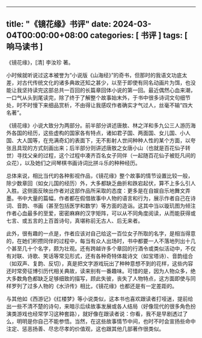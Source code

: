 
---
title: "《镜花缘》书评"
date: 2024-03-04T00:00:00+08:00
categories: [ 书评 ]
tags: [ 响马读书 ]
---

 《镜花缘》，[清] 李汝珍 著。

小时候就听说过这本被誉为“小说版《山海经》”的奇书，但那时的我语文功底太差，对古代传统文化的诸多典故还知之甚少，以至于即使有同名动画片为饵，也没能让我坚持读完这部总共一百回的长篇章回体小说的第一回。最近偶然心血来潮，一口气从头到尾读完，除了终于了解整个故事始末外，于书中很多诗词文句细节处，时不时慢下来细品赏析，不由得让我感叹作者确实才气过人，丝毫不输“四大名著”。

《镜花缘》小说大致分为两部分。前半部分讲述唐敖、林之洋和多九公三人游历海外各国的经历，这些虚构的国家各有特点，诸如君子国、两面国、女儿国、小人国、大人国等，在充满奇幻的表面下，无不影射人世间种种人性的某个方面，以夸张且具现的方式刻画出来；后半部分则讲述唐敖之女唐小山（也就是百花仙子转世）寻找父亲的过程，这个过程中凑齐百名女子同伴（一起随百花仙子被贬凡间的众花），以及她们之间琴棋书画诗词比拼斗乐的种种经历。

总体来说，相比当代的各种影视作品，《镜花缘》整个故事的情节设置比较一般，除少数章回（如女儿国的经历）外，大多都缺乏曲折和跌宕起伏，算不上多么引人入胜。这侧面反映出作者对这部作品所采取的态度：更多是在自娱自乐地舞文弄墨。书中大量的篇幅，作者都在假借故事中人物的语言和行为，展示作者自己在诗词、音韵、书画（甚至包括医学和数学）等方面的造诣。这其中当以璇玑图为倾注作者心血最多的至爱，密密麻麻的汉字矩阵，可以从不同角度阅读，从而能获得或七言、或五言的上百首诗句，真堪称前无古人、后无来者。

此外，很有趣的一点是，作者应该对自己给这一百位女子所取的名字，是相当得意的，在她们积攒同伴的过程中，每当有众人出场时，书中都要一人不落地列出十几个甚至几十个名字，颇为壮观。还有跨越许多个章回的行酒令或类似活动中，不仅有对联、诗歌、笑话等常见形式，还有各种奇特体裁诗文（如宝塔诗）、音韵组合（如双声、复韵、反切），真是把文字游戏玩出了种种意想不到的花样，这些内容还时常旁征博引历代相关典故，读来别有一番趣味。可惜的是，因为人物众多，绝大多数角色都缺乏足够细致的描写，顾此失彼，丧失了人物特点，这方面即使与同样罗列了过多人物的《水浒传》相比，《镜花缘》也都还是有一定差距的。

与其他如《西游记》《红楼梦》等小说类似，这本书也喜欢跟读者打哑迷，提前给出一些不清不楚的诗句，来暗示后续故事发展或各人结局（好像现代的很多角色扮演类游戏也经常学习这种套路），就好像在跟读者说：你看，我不是早剧透过了么，明明是你自己不能参悟。当然，在这些故事情节中间，也时不时会宣扬些命中注定、惩恶扬善、尽忠尽孝的价值观，这也跟其他几部著作很类似。

